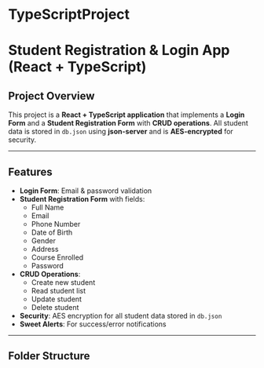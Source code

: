 # TypeScriptProject
# Student Registration & Login App (React + TypeScript)

## Project Overview
This project is a **React + TypeScript application** that implements a **Login Form** and a **Student Registration Form** with **CRUD operations**. All student data is stored in `db.json` using **json-server** and is **AES-encrypted** for security.  

---

## Features

- **Login Form**: Email & password validation  
- **Student Registration Form** with fields:  
  - Full Name  
  - Email  
  - Phone Number  
  - Date of Birth  
  - Gender  
  - Address  
  - Course Enrolled  
  - Password  
- **CRUD Operations**:  
  - Create new student  
  - Read student list  
  - Update student  
  - Delete student  
- **Security**: AES encryption for all student data stored in `db.json`  
- **Sweet Alerts**: For success/error notifications  

---

## Folder Structure

